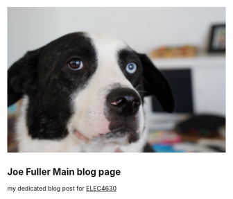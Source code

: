 
![Image of fast.ai logo](images/dog.jpg)

## Joe Fuller Main blog page

my dedicated blog post for [ELEC4630](https://programs-courses.uq.edu.au/course.html?course_code=ELEC4630) 
